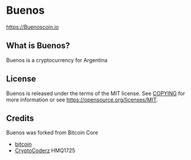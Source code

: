 Buenos
============

https://Buenoscoin.io

What is Buenos?
---------------------

Buenos is a cryptocurrency for Argentina

License
-------

Buenos is released under the terms of the MIT license. See [COPYING](COPYING) for more
information or see https://opensource.org/licenses/MIT.

Credits
-------

Buenos was forked from Bitcoin Core

* [bitcoin](https://github.com/bitcoin/bitcoin)
* [CryptoCoderz](https://github.com/CryptoCoderz/Espers.git) HMQ1725
